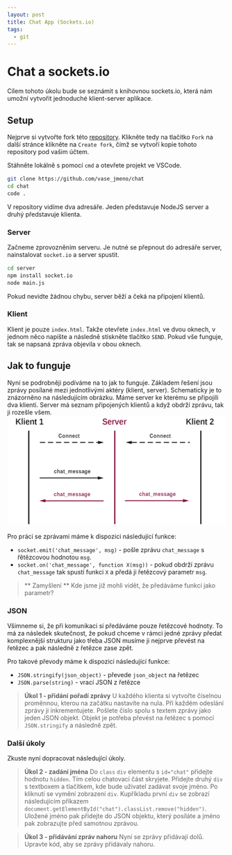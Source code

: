 ```yaml
---
layout: post
title: Chat App (Sockets.io)
tags:
  - git
---
```

# Chat a sockets.io
Cílem tohoto úkolu bude se seznámit s knihovnou sockets.io, která nám umožní vytvořit jednoduché klient-server aplikace. 

## Setup
Nejprve si vytvořte fork této [repository](https://github.com/RadimBaca/chat). Klikněte tedy na tlačítko `Fork` na další stránce klikněte na `Create fork`, čímž se vytvoří kopie tohoto repository pod vašim účtem.

Stáhněte lokálně s pomocí `cmd` a otevřete projekt ve VSCode.
```bash
git clone https://github.com/vase_jmeno/chat
cd chat
code .
```

V repository vidíme dva adresáře. Jeden představuje NodeJS server a druhý představuje klienta. 

### Server
Začneme zprovozněním serveru. Je nutné se přepnout do adresáře server, nainstalovat `socket.io` a server spustit. 
```bash
cd server
npm install socket.io
node main.js
```

Pokud nevidte žádnou chybu, server běží a čeká na připojení klientů.

### Klient
Klient je pouze `index.html`. Takže otevřete `index.html` ve dvou oknech, v jednom něco napište a následně stiskněte tlačítko `SEND`. Pokud vše funguje, tak se napsaná zpráva objevila v obou oknech.

## Jak to funguje
Nyní se podrobněji podíváme na to jak to funguje. Základem řešení jsou zprávy posílané mezi jednotlivými aktéry (klient, server). Schematicky je to znázorněno na následujícím obrázku. Máme server ke kterému se připojili dva klienti. Server má seznam připojených klientů a když obdrží zprávu, tak ji rozešle všem.
![zprávy v socket.io](images/socket_io1.png)

Pro práci se zprávami máme k dispozici následující funkce:
- `socket.emit('chat_message', msg)` - pošle zprávu `chat_message` s řětězcovou hodnotou `msg`.
- `socket.on('chat_message', function X(msg))` - pokud obdrží zprávu `chat_message` tak spustí funkci `X` a předá ji řetězcový parametr `msg`.

> ** Zamyšlení **
> Kde jsme již mohli vidět, že předáváme funkci jako parametr?

### JSON
Všimneme si, že při komunikaci si předáváme pouze řetězcové hodnoty. To má za následek skutečnost, že pokud chceme v rámci jedné zprávy předat komplexnější strukturu jako třeba JSON musíme ji nejprve převést na řetězec a pak následně z řetězce zase zpět.

Pro takové převody máme k dispozici následující funkce:
- `JSON.stringify(json_object)` - převede `json_object` na řetězec
- `JSON.parse(string)` - vrací JSON z řetězce

> **Úkol 1 - přidání pořadí zprávy**
> U každého klienta si vytvořte číselnou proměnnou, kterou na začátku nastavíte na nula. Při každém odeslání zprávy ji inkrementujete. Pošlete číslo spolu s textem zprávy jako jeden JSON objekt. Objekt je potřeba převést na řetězec s pomocí `JSON.stringify` a následně zpět.

### Další úkoly
Zkuste nyní dopracovat následující úkoly.

> **Úkol 2 - zadání jména**
> Do `class` `div` elementu s `id="chat"` přidejte hodnotu `hidden`. Tím celou chatovací část skryjete. Přidejte druhý `div` s textboxem a tlačítkem, kde bude uživatel zadávat svoje jméno. Po kliknutí se vymění zobrazení `div`. Kupříkladu první `div` se zobrazí následujícím příkazem `document.getElementById("chat").classList.remove("hidden")`.  Uložené jméno pak přidejte do JSON objektu, který posíláte a jméno pak zobrazujte před samotnou zprávou.

> **Úkol 3 - přidávání zpráv nahoru**
> Nyní se zprávy přidávají dolů. Upravte kód, aby se zprávy přidávaly nahoru.